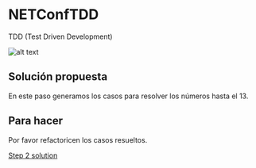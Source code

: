 # NETConfTDD

TDD (Test Driven Development)

![alt text](http://iwt2.org/wp-content/uploads/2015/06/tdd-logo-300x235.png)

## Solución propuesta

En este paso generamos los casos para resolver los números hasta el 13.

## Para hacer

Por favor refactoricen los casos resueltos.

[Step 2 solution](https://github.com/luisfelipediaz/NETConfTDD/tree/Step2)
